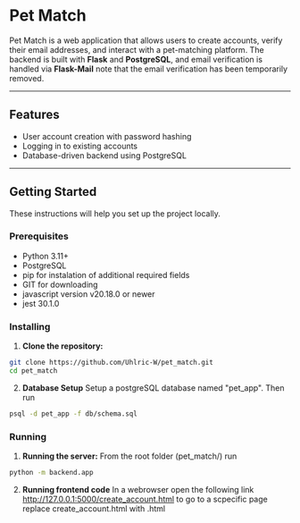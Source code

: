 # Pet Match

Pet Match is a web application that allows users to create accounts, verify their email addresses, and interact with a pet-matching platform. The backend is built with **Flask** and **PostgreSQL**, and email verification is handled via **Flask-Mail** note that the email verification has been temporarily removed.

---

## Features

- User account creation with password hashing
- Logging in to existing accounts
- Database-driven backend using PostgreSQL

---

## Getting Started

These instructions will help you set up the project locally.

### Prerequisites

- Python 3.11+
- PostgreSQL
- pip for instalation of additional required fields
- GIT for downloading
- javascript version v20.18.0 or newer
- jest 30.1.0

### Installing

1. **Clone the repository:**

```bash
git clone https://github.com/Uhlric-W/pet_match.git
cd pet_match
```
2. **Database Setup**
Setup a postgreSQL database named "pet_app". Then run 
```bash
psql -d pet_app -f db/schema.sql
```

### Running

1. **Running the server:**
From the root folder (pet_match/) run
```bash
python -m backend.app
```

2. **Running frontend code**
In a webrowser open the following link http://127.0.0.1:5000/create_account.html to go to a scpecific page replace create_account.html with <filename>.html
